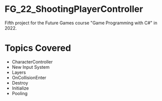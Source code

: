 # FG_22_ShootingPlayerController
Fifth project for the Future Games course "Game Programming with C#" in 2022.

# Topics Covered
- CharacterController
- New Input System
- Layers
- OnCollisionEnter
- Destroy
- Initialize
- Pooling

